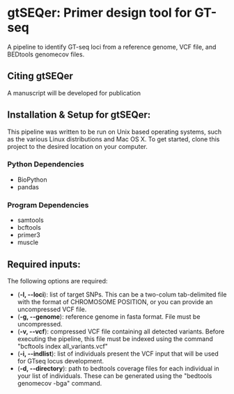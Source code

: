 # gtSEQer: Primer design tool for GT-seq
A pipeline to identify GT-seq loci from a reference genome, VCF file, and BEDtools genomecov files. 

## Citing gtSEQer
A manuscript will be developed for publication

## Installation & Setup for gtSEQer:

This pipeline was written to be run on Unix based operating systems, such as the various Linux distributions and Mac OS X.  To get started, clone this project to the desired location on your computer.  

### Python Dependencies
* BioPython
* pandas

### Program Dependencies
* samtools
* bcftools
* primer3
* muscle

## Required inputs:

The following options are required:
* (**-l, --loci**): list of target SNPs. This can be a two-colum tab-delimited file with the format of CHROMOSOME <tab> POSITION, or you can provide an uncompressed VCF file.
* (**-g, --genome**): reference genome in fasta format. File must be uncompressed.
* (**-v, --vcf**): compressed VCF file containing all detected variants. Before executing the pipeline, this file must be indexed using the command "bcftools index all_variants.vcf"
* (**-i, --indlist**): list of individuals present the VCF input that will be used for GTseq locus development.
* (**-d, --directory**): path to bedtools coverage files for each individual in your list of individuals. These can be generated using the "bedtools genomecov -bga" command.
